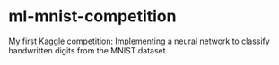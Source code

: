# ml-mnist-competition
My first Kaggle competition: Implementing a neural network to classify handwritten digits from the MNIST dataset
